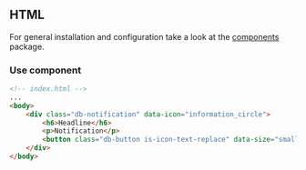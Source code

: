 ## HTML

For general installation and configuration take a look at the [components](https://www.npmjs.com/package/@db-ux/core-components) package.

### Use component

```html index.html
<!-- index.html -->
...
<body>
	<div class="db-notification" data-icon="information_circle">
		<h6>Headline</h6>
		<p>Notification</p>
		<button class="db-button is-icon-text-replace" data-size="small" data-variant="ghost" data-icon="cross">Close Button</button>
	</div>
</body>
```
